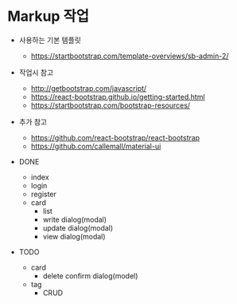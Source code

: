 # Markup 작업

- 사용하는 기본 템플릿
    - https://startbootstrap.com/template-overviews/sb-admin-2/

- 작업시 참고
    - http://getbootstrap.com/javascript/
    - https://react-bootstrap.github.io/getting-started.html
    - https://startbootstrap.com/bootstrap-resources/
- 추가 참고
    - https://github.com/react-bootstrap/react-bootstrap
    - https://github.com/callemall/material-ui

- DONE
    - index
    - login
    - register
    - card
        - list
        - write dialog(modal)
        - update dialog(modal)
        - view dialog(modal)
- TODO
    - card
        - delete confirm dialog(model)
    - tag
        - CRUD